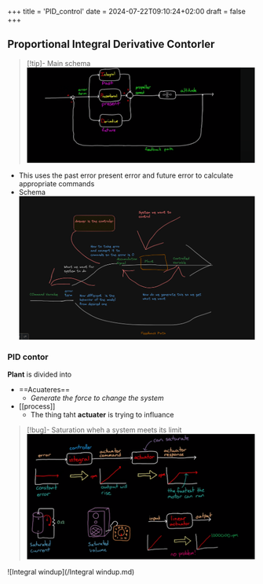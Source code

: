 +++
title = 'PID_control'
date = 2024-07-22T09:10:24+02:00
draft = false
+++

## Proportional Integral Derivative Contorler 

>[!tip]- Main schema 
>![Pasted_image_20231004151914.png](/static/Pasted_image_20231004151914.png)

- This uses the past error present error and future error to calculate appropriate commands 
- Schema 
	![Pasted_image_20231004144626.png](/static/Pasted_image_20231004144626.png)


### PID contor 

**Plant** is divided into 
- ==Acuateres==
	- *Generate the force to change the system*
- [[process]] 
	- The thing taht **actuater** is trying to influance 

>[!bug]- Saturation 
>wheh a system meets its limit
>![SatrurationModel_visual.png](/static/SatrurationModel_visual.png)


![Integral windup](/Integral windup.md) 